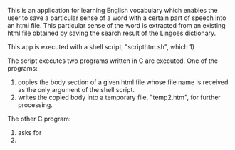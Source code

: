 This is an application for learning English vocabulary which enables the user to save a particular sense of a word with a certain part of speech into an html file.  This particular sense of the word is extracted from an existing html file obtained by saving the search result of the Lingoes dictionary.

This app is executed with a shell script, "scripthtm.sh", which
  1) 


The script executes two programs written in C are executed. One of the programs:

  1) copies the body section of a given html file whose file name is received as the only argument of the shell script. 
  2) writes the copied body into a temporary file, "temp2.htm", for further processing.

The other C program:

  1) asks for
  2)  
